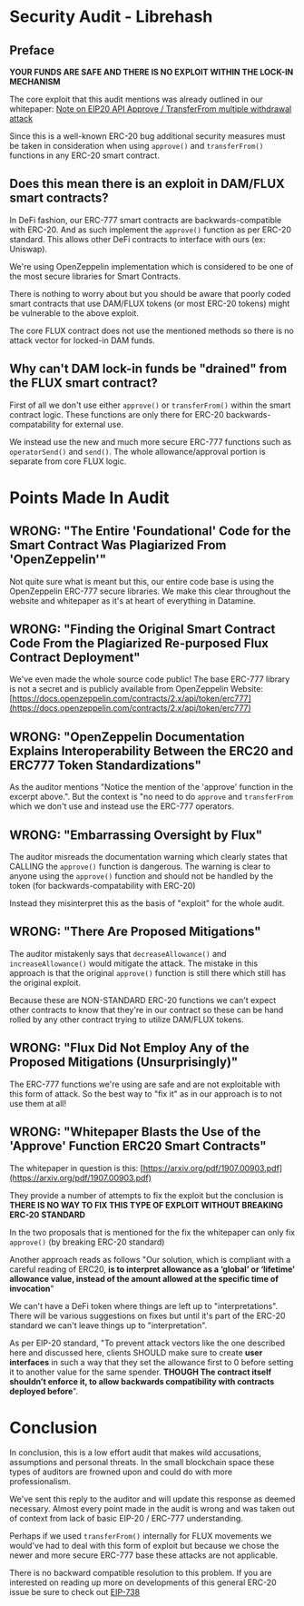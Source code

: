 # Security Audit - Librehash

## Preface

**YOUR FUNDS ARE SAFE AND THERE IS NO EXPLOIT WITHIN THE LOCK-IN MECHANISM**

The core exploit that this audit mentions was already outlined in our whitepaper: [Note on EIP20 API Approve / TransferFrom multiple withdrawal attack
](/docs/datamine-smart-contracts.md#note-on-eip20-api-approve--transferfrom-multiple-withdrawal-attack)

Since this is a well-known ERC-20 bug additional security measures must be taken in consideration when using `approve()` and `transferFrom()` functions in any ERC-20 smart contract.

## Does this mean there is an exploit in DAM/FLUX smart contracts?

In DeFi fashion, our ERC-777 smart contracts are backwards-compatible with ERC-20. And as such implement the `approve()` function as per ERC-20 standard. This allows other DeFi contracts to interface with ours (ex: Uniswap).

We're using OpenZeppelin implementation which is considered to be one of the most secure libraries for Smart Contracts.

There is nothing to worry about but you should be aware that poorly coded smart contracts that use DAM/FLUX tokens (or most ERC-20 tokens) might be vulnerable to the above exploit.

The core FLUX contract does not use the mentioned methods so there is no attack vector for locked-in DAM funds. 

## Why can't DAM lock-in funds be "drained" from the FLUX smart contract?

First of all we don't use either `approve()` or `transferFrom()` within the smart contract logic. These functions are only there for ERC-20 backwards-compatability for external use.

We instead use the new and much more secure ERC-777 functions such as `operatorSend()` and `send()`. The whole allowance/approval portion is separate from core FLUX logic.

# Points Made In Audit

## **WRONG**: "The Entire 'Foundational' Code for the Smart Contract Was Plagiarized From 'OpenZeppelin'"

Not quite sure what is meant but this, our entire code base is using the OpenZeppelin ERC-777 secure libraries. We make this clear throughout the website and whitepaper as it's at heart of everything in Datamine.

## **WRONG**: "Finding the Original Smart Contract Code From the Plagiarized Re-purposed Flux Contract Deployment"

We've even made the whole source code public! The base ERC-777 library is not a secret and is publicly available from OpenZeppelin Website: [https://docs.openzeppelin.com/contracts/2.x/api/token/erc777](https://docs.openzeppelin.com/contracts/2.x/api/token/erc777)

## **WRONG**: "OpenZeppelin Documentation Explains Interoperability Between the ERC20 and ERC777 Token Standardizations"

As the auditor mentions "Notice the mention of the 'approve' function in the excerpt above.". But the context is "no need to do `approve` and `transferFrom` which we don't use and instead use the ERC-777 operators.

## **WRONG**: "Embarrassing Oversight by Flux"

The auditor misreads the documentation warning which clearly states that CALLING the `approve()` function is dangerous. The warning is clear to anyone using the `approve()` function and should not be handled by the token (for backwards-compatability with ERC-20)

Instead they misinterpret this as the basis of "exploit" for the whole audit.

## **WRONG**: "There Are Proposed Mitigations"

The auditor mistakenly says that `decreaseAllowance()` and `increaseAllowance()` would mitigate the attack. The mistake in this approach is that  the original `approve()` function is still there which still has the original exploit.

Because these are NON-STANDARD ERC-20 functions we can't expect other contracts to know that they're in our contract so these can be hand rolled by any other contract trying to utilize DAM/FLUX tokens.

## **WRONG**: "Flux Did Not Employ Any of the Proposed Mitigations (Unsurprisingly)"

The ERC-777 functions we're using are safe and are not exploitable with this form of attack. So the best way to "fix it" as in our approach is to not use them at all!

## **WRONG**: "Whitepaper Blasts the Use of the 'Approve' Function ERC20 Smart Contracts"

The whitepaper in question is this: [https://arxiv.org/pdf/1907.00903.pdf](https://arxiv.org/pdf/1907.00903.pdf)

They provide a number of attempts to fix the exploit but the conclusion is **THERE IS NO WAY TO FIX THIS TYPE OF EXPLOIT WITHOUT BREAKING ERC-20 STANDARD**

In the two proposals that is mentioned for the fix the whitepaper can only fix `approve()` (by breaking ERC-20 standard)

Another approach reads as follows "Our solution, which is compliant with a careful reading of ERC20, **is to interpret allowance as a ‘global’ or ‘lifetime’ allowance value, instead of the amount allowed at the specific time of invocation**"

We can't have a DeFi token where things are left up to "interpretations". There will be various suggestions on fixes but until it's part of the ERC-20 standard we can't leave things up to "interpretation".

As per EIP-20 standard, "To prevent attack vectors like the one described here and discussed here, clients SHOULD make sure to create **user interfaces** in such a way that they set the allowance first to 0 before setting it to another value for the same spender. **THOUGH The contract itself shouldn’t enforce it, to allow backwards compatibility with contracts deployed before**".

# Conclusion

In conclusion, this is a low effort audit that makes wild accusations, assumptions and personal threats. In the small blockchain space these types of auditors are frowned upon and could do with more professionalism.

We've sent this reply to the auditor and will update this response as deemed necessary. Almost every point made in the audit is wrong and was taken out of context from lack of basic EIP-20 / ERC-777 understanding.

Perhaps if we used `transferFrom()` internally for FLUX movements we would've had to deal with this form of exploit but because we chose the newer and more secure ERC-777 base these attacks are not applicable.

There is no backward compatible resolution to this problem. If you are interested on reading up more on developments of this general ERC-20 issue be sure to check out  [EIP-738](https://github.com/ethereum/EIPs/issues/738)




